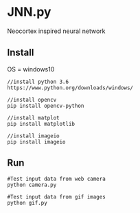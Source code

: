 # JNN.py
Neocortex inspired neural network

## Install

OS = windows10
```
//install python 3.6
https://www.python.org/downloads/windows/

//install opencv
pip install opencv-python

//install matplot
pip install matplotlib

//install imageio
pip install imageio
```

## Run

```
#Test input data from web camera
python camera.py

#Test input data from gif images 
python gif.py
```